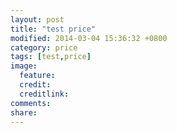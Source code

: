 ```yaml
---
layout: post
title: "test price"
modified: 2014-03-04 15:36:32 +0800
category: price
tags: [test,price]
image:
  feature: 
  credit: 
  creditlink: 
comments: 
share: 
---
```

